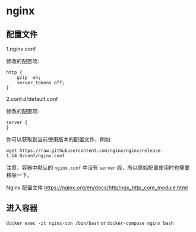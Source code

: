 # nginx

## 配置文件

1.nginx.conf

修改的配置项:
```
http {
    gzip  on;
    server_tokens off;
}
```

2.conf.d/default.conf

修改的配置项:
```
server {
}
```

你可以获取到当前使用版本的配置文件，例如:
```
wget https://raw.githubusercontent.com/nginx/nginx/release-1.14.0/conf/nginx.conf
```
注意，容器中默认的 `nginx.conf` 中没有 `server` 段，所以原始配置使用时也需要移除一下。

Nginx 配置文件 https://nginx.org/en/docs/http/ngx_http_core_module.html

## 进入容器

`docker exec -it nginx-con /bin/bash`  or `docker-compose nginx bash`

